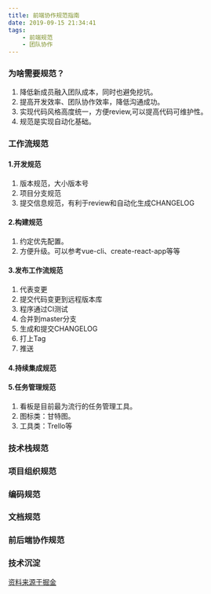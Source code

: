 ```yaml
---
title: 前端协作规范指南
date: 2019-09-15 21:34:41
tags:
    - 前端规范
    - 团队协作
---
```

### 为啥需要规范？
1. 降低新成员融入团队成本，同时也避免挖坑。
2. 提高开发效率、团队协作效率，降低沟通成功。
3. 实现代码风格高度统一，方便review,可以提高代码可维护性。
4. 规范是实现自动化基础。

### 工作流规范
#### 1.开发规范
1. 版本规范，大小版本号
2. 项目分支规范
3. 提交信息规范，有利于review和自动化生成CHANGELOG

#### 2.构建规范
1. 约定优先配置。
2. 方便升级。可以参考vue-cli、create-react-app等等

#### 3.发布工作流规范
1. 代表变更
2. 提交代码变更到远程版本库
3. 程序通过CI测试
4. 合并到master分支
5. 生成和提交CHANGELOG
6. 打上Tag
7. 推送


#### 4.持续集成规范


#### 5.任务管理规范
1. 看板是目前最为流行的任务管理工具。
2. 图标类：甘特图。
3. 工具类：Trello等


### 技术栈规范

### 项目组织规范

### 编码规范

### 文档规范

### 前后端协作规范

### 技术沉淀


[资料来源于掘金](https://juejin.im/post/5d3a7134f265da1b5d57f1ed)